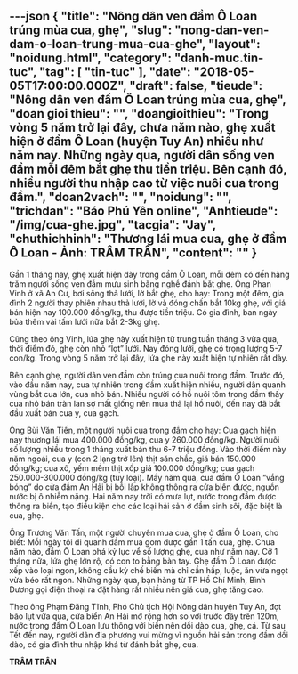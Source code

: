 ---json
{
    "title": "Nông dân ven đầm Ô Loan trúng mùa cua, ghẹ",
    "slug": "nong-dan-ven-dam-o-loan-trung-mua-cua-ghe",
    "layout": "noidung.html",
    "category": "danh-muc.tin-tuc",
    "tag": [
        "tin-tuc"
    ],
    "date": "2018-05-05T17:00:00.000Z",
    "draft": false,
    "tieude": "Nông dân ven đầm Ô Loan trúng mùa cua, ghẹ",
    "doan gioi thieu": "",
    "doangioithieu": "Trong vòng 5 năm trở lại đây, chưa năm nào, ghẹ xuất hiện ở đầm Ô Loan (huyện Tuy An) nhiều như năm nay. Những ngày qua, người dân sống ven đầm mỗi đêm bắt ghẹ thu tiền triệu. Bên cạnh đó, nhiều người thu nhập cao từ việc nuôi cua trong đầm.",
    "doan2vach": "",
    "noidung": "",
    "trichdan": "Báo Phú Yên online",
    "Anhtieude": "/img/cua-ghe.jpg",
    "tacgia": "Jay",
    "chuthichhinh": "Thương lái mua cua, ghẹ ở đầm Ô Loan - Ảnh: TRÂM TRÂN",
    "__content__": ""
}
---
<p><span style="font-size:14px">Gần 1 th&aacute;ng nay, ghẹ xuất hiện d&agrave;y trong đầm &Ocirc; Loan, mỗi đ&ecirc;m c&oacute; đến h&agrave;ng trăm người sống ven đầm mưu sinh bằng nghề đ&aacute;nh bắt ghẹ. &Ocirc;ng Phan Vinh ở x&atilde; An Cư, bơi s&otilde;ng thả lưới, lờ bắt ghẹ, cho hay: Trong một đ&ecirc;m, gia đ&igrave;nh 2 người thay phi&ecirc;n nhau thả lưới, lờ v&agrave; đ&oacute;ng chấn bắt 10kg ghẹ, với gi&aacute; b&aacute;n hiện nay 100.000 đồng/kg, thu được tiền triệu. C&oacute; gia đ&igrave;nh, ban ng&agrave;y bủa th&ecirc;m v&agrave;i tấm lưới nữa bắt 2-3kg ghẹ.</span></p>

<p><span style="font-size:14px">Cũng theo &ocirc;ng Vinh, lứa ghẹ n&agrave;y xuất hiện từ trung tuần th&aacute;ng 3 vừa qua, thời điểm đ&oacute;, ghẹ c&ograve;n nhỏ &ldquo;lọt&rdquo; lưới. Nay đ&oacute;ng lưới, ghẹ c&oacute; trọng lượng 5-7 con/kg. Trong v&ograve;ng 5 năm trở lại đ&acirc;y, lứa ghẹ n&agrave;y xuất hiện tự nhi&ecirc;n rất d&agrave;y.</span></p>

<p><span style="font-size:14px">B&ecirc;n cạnh ghẹ, người d&acirc;n ven đầm c&ograve;n tr&uacute;ng cua nu&ocirc;i trong đầm. Trước đ&oacute;, v&agrave;o đầu năm nay, cua tự nhi&ecirc;n trong đầm xuất hiện nhiều, người d&acirc;n quanh v&ugrave;ng bắt cua lớn, cua nhỏ b&aacute;n. Nhiều người c&oacute; hồ nu&ocirc;i t&ocirc;m trong đầm thấy cua nhỏ b&aacute;n tr&agrave;n lan sợ mất giống n&ecirc;n mua thả lại hồ nu&ocirc;i, đến nay đ&atilde; bắt đầu xuất b&aacute;n cua y, cua gạch.</span></p>

<p><span style="font-size:14px">&Ocirc;ng B&ugrave;i Văn Tiến, một người nu&ocirc;i cua trong đầm cho hay: Cua gạch hiện nay thương l&aacute;i mua 400.000 đồng/kg, cua y 260.000 đồng/kg. Người nu&ocirc;i số lượng nhiều trong 1 th&aacute;ng xuất b&aacute;n thu 6-7 triệu đồng. V&agrave;o thời điểm n&agrave;y năm ngo&aacute;i, cua y (con 2 lạng trở l&ecirc;n) thịt săn chắc, gi&aacute; b&aacute;n 150.000 đồng/kg; cua x&ocirc;, yếm mềm thịt xốp gi&aacute; 100.000 đồng/kg; cua gạch 250.000-300.000 đồng/kg (t&ugrave;y loại). Mấy năm qua, cua đầm &Ocirc; Loan &ldquo;vắng b&oacute;ng&rdquo; do cửa đầm An Hải bị bồi lấp kh&ocirc;ng th&ocirc;ng ra cửa biển được, nguồn nước bị &ocirc; nhiễm nặng. Hai năm nay trời c&oacute; mưa lụt, nước trong đầm được th&ocirc;ng ra biển, tạo điều kiện cho c&aacute;c loại hải sản ở đầm sinh s&ocirc;i, đặc biệt l&agrave; cua, ghẹ.</span></p>

<p><span style="font-size:14px">&Ocirc;ng Trương Văn Tấn, một người chuy&ecirc;n mua cua, ghẹ ở đầm &Ocirc; Loan, cho biết: Mỗi ng&agrave;y t&ocirc;i đi quanh đầm mua gom được gần 1 tấn cua, ghẹ. Chưa năm n&agrave;o, đầm &Ocirc; Loan ph&aacute; kỷ lục về số lượng ghẹ, cua như năm nay. Cỡ 1 th&aacute;ng nữa, lứa ghẹ lớn rộ, c&oacute; con to bằng b&agrave;n tay. Ghẹ đầm &Ocirc; Loan được xếp v&agrave;o loại ngon, kh&ocirc;ng cầu kỳ chế biến m&agrave; chỉ cần hấp, luộc, ăn vừa ngọt vừa b&eacute;o rất ngon. Những ng&agrave;y qua, bạn h&agrave;ng từ TP Hồ Ch&iacute; Minh, B&igrave;nh Dương gọi điện thoại ra đặt h&agrave;ng rất nhiều n&ecirc;n gi&aacute; cua, ghẹ tăng cao.</span></p>

<p><span style="font-size:14px">Theo &ocirc;ng Phạm Đăng Tĩnh, Ph&oacute; Chủ tịch Hội N&ocirc;ng d&acirc;n huyện Tuy An, đợt b&atilde;o lụt vừa qua, cửa biển An Hải mở rộng hơn so với trước đ&acirc;y tr&ecirc;n 120m, nước trong đầm &Ocirc; Loan lưu th&ocirc;ng với biển n&ecirc;n dồi d&agrave;o cua, ghẹ, c&aacute;. Từ sau Tết đến nay, người d&acirc;n địa phương vui mừng v&igrave; nguồn hải sản trong đầm dồi d&agrave;o, c&oacute; gia đ&igrave;nh thu nhập kh&aacute; từ đ&aacute;nh bắt ghẹ, cua.</span></p>

<p><span style="font-size:14px"><strong>TR&Acirc;M TR&Acirc;N</strong></span></p>

